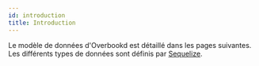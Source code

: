```yaml
---
id: introduction
title: Introduction
---
```


Le modèle de données d'Overbookd est détaillé dans les pages suivantes.
Les différents types de données sont définis par [Sequelize](https://sequelize.org/v5/manual/data-types.html).